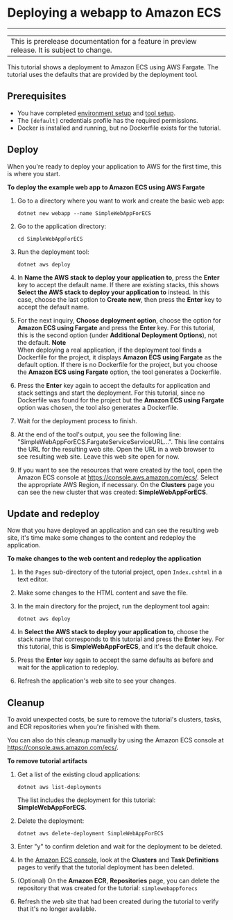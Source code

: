# Deploying a webapp to Amazon ECS<a name="deployment-tool-deploy-ecs"></a>


****  

|  | 
| --- |
| This is prerelease documentation for a feature in preview release\. It is subject to change\. | 

This tutorial shows a deployment to Amazon ECS using AWS Fargate\. The tutorial uses the defaults that are provided by the deployment tool\.

## Prerequisites<a name="dt-deploy-ecs-prereq"></a>
+ You have completed [environment setup](deployment-tool-setup-env.md) and [tool setup](deployment-tool-setup.md)\.
+ The `[default]` credentials profile has the required permissions\.
+ Docker is installed and running, but no Dockerfile exists for the tutorial\.

## Deploy<a name="dt-deploy-ecs-deploy"></a>

When you're ready to deploy your application to AWS for the first time, this is where you start\.

**To deploy the example web app to Amazon ECS using AWS Fargate**

1. Go to a directory where you want to work and create the basic web app:

   `dotnet new webapp --name SimpleWebAppForECS`

1. Go to the application directory:

   `cd SimpleWebAppForECS`

1. Run the deployment tool:

   `dotnet aws deploy`

1. In **Name the AWS stack to deploy your application to**, press the **Enter** key to accept the default name\. If there are existing stacks, this shows **Select the AWS stack to deploy your application to** instead\. In this case, choose the last option to **Create new**, then press the **Enter** key to accept the default name\.

1. For the next inquiry, **Choose deployment option**, choose the option for **Amazon ECS using Fargate** and press the **Enter** key\. For this tutorial, this is the second option \(under **Additional Deployment Options**\), not the default\.
**Note**  
When deploying a real application, if the deployment tool finds a Dockerfile for the project, it displays **Amazon ECS using Fargate** as the default option\. If there is no Dockerfile for the project, but you choose the **Amazon ECS using Fargate** option, the tool generates a Dockerfile\.

1. Press the **Enter** key again to accept the defaults for application and stack settings and start the deployment\. For this tutorial, since no Dockerfile was found for the project but the **Amazon ECS using Fargate** option was chosen, the tool also generates a Dockerfile\.

1. Wait for the deployment process to finish\.

1. At the end of the tool's output, you see the following line: "SimpleWebAppForECS\.FargateServiceServiceURL\.\.\."\. This line contains the URL for the resulting web site\. Open the URL in a web browser to see resulting web site\. Leave this web site open for now\.

1. If you want to see the resources that were created by the tool, open the Amazon ECS console at [https://console\.aws\.amazon\.com/ecs/](https://console.aws.amazon.com/ecs/)\. Select the appropriate AWS Region, if necessary\. On the **Clusters** page you can see the new cluster that was created: **SimpleWebAppForECS**\.

## Update and redeploy<a name="dt-deploy-ecs-redeploy"></a>

Now that you have deployed an application and can see the resulting web site, it's time make some changes to the content and redeploy the application\.

**To make changes to the web content and redeploy the application**

1. In the `Pages` sub\-directory of the tutorial project, open `Index.cshtml` in a text editor\. 

1. Make some changes to the HTML content and save the file\.

1. In the main directory for the project, run the deployment tool again:

   `dotnet aws deploy`

1. In **Select the AWS stack to deploy your application to**, choose the stack name that corresponds to this tutorial and press the **Enter** key\. For this tutorial, this is **SimpleWebAppForECS**, and it's the default choice\.

1. Press the **Enter** key again to accept the same defaults as before and wait for the application to redeploy\.

1. Refresh the application's web site to see your changes\.

## Cleanup<a name="dt-deploy-ecs-cleanup"></a>

To avoid unexpected costs, be sure to remove the tutorial's clusters, tasks, and ECR repositories when you're finished with them\. 

You can also do this cleanup manually by using the Amazon ECS console at [https://console\.aws\.amazon\.com/ecs/](https://console.aws.amazon.com/ecs/)\.

**To remove tutorial artifacts**

1. Get a list of the existing cloud applications:

   `dotnet aws list-deployments`

   The list includes the deployment for this tutorial: **SimpleWebAppForECS**\.

1. Delete the deployment:

   `dotnet aws delete-deployment SimpleWebAppForECS`

1. Enter "y" to confirm deletion and wait for the deployment to be deleted\.

1. In the [Amazon ECS console](https://console.aws.amazon.com/ecs/), look at the **Clusters** and **Task Definitions** pages to verify that the tutorial deployment has been deleted\.

1. \(Optional\) On the **Amazon ECR**, **Repositories** page, you can delete the repository that was created for the tutorial: `simplewebappforecs`

1. Refresh the web site that had been created during the tutorial to verify that it's no longer available\.